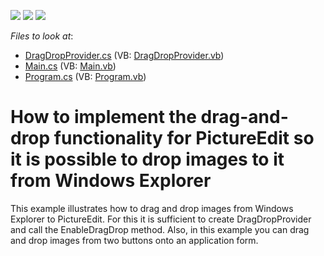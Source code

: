 <!-- default badges list -->
![](https://img.shields.io/endpoint?url=https://codecentral.devexpress.com/api/v1/VersionRange/128621327/13.1.4%2B)
[![](https://img.shields.io/badge/Open_in_DevExpress_Support_Center-FF7200?style=flat-square&logo=DevExpress&logoColor=white)](https://supportcenter.devexpress.com/ticket/details/E3171)
[![](https://img.shields.io/badge/📖_How_to_use_DevExpress_Examples-e9f6fc?style=flat-square)](https://docs.devexpress.com/GeneralInformation/403183)
<!-- default badges end -->
<!-- default file list -->
*Files to look at*:

* [DragDropProvider.cs](./CS/WindowsApplication3/DragDropProvider.cs) (VB: [DragDropProvider.vb](./VB/WindowsApplication3/DragDropProvider.vb))
* [Main.cs](./CS/WindowsApplication3/Main.cs) (VB: [Main.vb](./VB/WindowsApplication3/Main.vb))
* [Program.cs](./CS/WindowsApplication3/Program.cs) (VB: [Program.vb](./VB/WindowsApplication3/Program.vb))
<!-- default file list end -->
# How to implement the drag-and-drop functionality for PictureEdit so it is possible to drop images to it from Windows Explorer


<p>This example illustrates how to drag and drop images from Windows Explorer to PictureEdit. For this it is sufficient to create DragDropProvider and call the EnableDragDrop method. Also, in this example you can drag and drop images from two buttons onto an application form. </p>

<br/>


